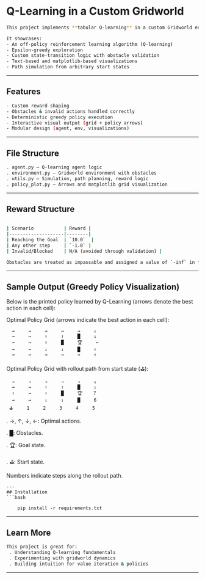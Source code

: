 # Q-Learning in a Custom Gridworld 
```bash
This project implements **tabular Q-learning** in a custom Gridworld environment with obstacles and sparse rewards.

It showcases:
- An off-policy reinforcement learning algorithm (Q-learning)
- Epsilon-greedy exploration
- Custom state-transition logic with obstacle validation
- Text-based and matplotlib-based visualizations
- Path simulation from arbitrary start states
```

---

## Features
```bash
- Custom reward shaping
- Obstacles & invalid actions handled correctly
- Deterministic greedy policy execution
- Interactive visual output (grid + policy arrows)
- Modular design (agent, env, visualizations)
```
---

## File Structure
```bash
. agent.py – Q-learning agent logic
. environment.py – Gridworld environment with obstacles
. utils.py – Simulation, path planning, reward logic
. policy_plot.py – Arrows and matplotlib grid visualization
```

---

## Reward Structure
```bash

| Scenario           | Reward |
|--------------------|--------|
| Reaching the Goal  | `10.0`  |
| Any other step     | `-1.0` |
| Invalid/Blocked    | N/A (avoided through validation) |

Obstacles are treated as impassable and assigned a value of `-inf` in the state-value table.
```

---

## Sample Output (Greedy Policy Visualization)

Below is the printed policy learned by Q-Learning (arrows denote the best action in each cell):

Optimal Policy Grid (arrows indicate the best action in each cell):

      →     →     →     →     →     ↓   
      →     →     ↑     ↑     █     ↓   
      →     →     ↑     █     🏆     ←   
      →     →     ↓     ↓     █     ↑   
      →     →     →     →     →     ↑   


Optimal Policy Grid with rollout path from start state (⛳):

      →     →     →     →     →     ↓
      →     →     ↑     ↑     █     ↓
      ↑     →     ↑     █     🏆    7
      →     →     ↓     ↓     █     6
     ⛳     1     2     3     4     5


. →, ↑, ↓, ←: Optimal actions.

. █: Obstacles.

. 🏆: Goal state.

. ⛳: Start state.

Numbers indicate steps along the rollout path.

```
---
## Installation
```bash

    pip install -r requirements.txt
```
---

## Learn More
```bash
This project is great for:
 . Understanding Q-learning fundamentals
 . Experimenting with gridworld dynamics
 . Building intuition for value iteration & policies

```
---


